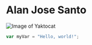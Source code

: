 # Alan Jose Santo
![Image of Yaktocat](https://octodex.github.com/images/yaktocat.png)
``` javascript
var myVar = "Hello, world!";
```
